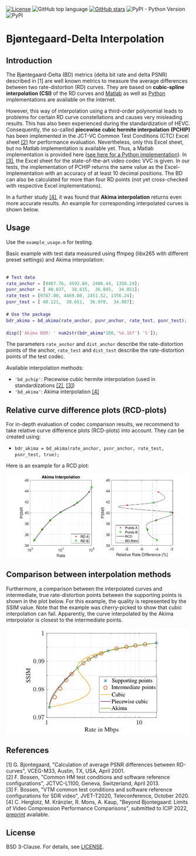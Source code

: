 [![License](https://img.shields.io/badge/license-BSD%203--Clause-green)](https://opensource.org/licenses/BSD-3-Clause)
![GitHub top language](https://img.shields.io/github/languages/top/FAU-LMS/bjontegaard)
[![GitHub stars](https://img.shields.io/github/stars/FAU-LMS/bjontegaard)](https://github.com/FAU-LMS/bjontegaard/stargazers)
![PyPI - Python Version](https://img.shields.io/pypi/pyversions/bjontegaard)
![PyPI](https://img.shields.io/pypi/v/bjontegaard)

# Bjøntegaard-Delta Interpolation
## Introduction
The Bjøntegaard-Delta (BD) metrics (delta bit rate and delta PSNR) described in [1] are well known metrics to measure the average differences between two rate-distortion (RD) curves. They are based on **cubic-spline interpolation (CSI)** of the RD curves and [Matlab](https://www.mathworks.com/matlabcentral/fileexchange/41749-bjontegaard-metric-calculation-bd-psnr) as well as [Python](https://github.com/google/compare-codecs/blob/master/lib/visual_metrics.py) implementations are available on the internet.

However, this way of interpolation using a third-order polynomial leads to problems for certain RD curve constellations and causes very misleading results.
This has also been experienced during the standardization of HEVC.
Consequently, the so-called **piecewise cubic hermite interpolation (PCHIP)** has been implemented in the JCT-VC Common Test Conditions (CTC) Excel sheet [[2]](http://phenix.int-evry.fr/jct/doc_end_user/documents/12_Geneva/wg11/JCTVC-L1100-v1.zip) for performance evaluation.
Nevertheless, only this Excel sheet, but no Matlab implementation is available yet.
Thus, a Matlab implementation is provided here ([see here for a Python implementation](https://github.com/FAU-LMS/bjontegaard)).
In [[3]](https://jvet-experts.org/doc_end_user/documents/20_Teleconference/wg11/JVET-T2010-v2.zip), the Excel sheet for the state-of-the-art video codec VVC is given.
In our tests, the implementation of PCHIP returns the same value as the Excel-Implementation with an accuracy of at least 10 decimal positions. 
The BD can also be calculated for more than four RD points (not yet cross-checked with respective Excel implementations).

In a further study [[4]](https://doi.org/10.48550/arXiv.2202.12565), it was found that **Akima interpolation** returns even more accurate results. An example for corresponding interpolated curves is shown below.

## Usage

Use the ```example_usage.m``` for testing. 

Basic example with test data measured using ffmpeg (libx265 with different preset settings) and Akima interpolation:
```Matlab

# Test data
rate_anchor = [9487.76, 4593.60, 2486.44, 1358.24];
psnr_anchor = [ 40.037,  38.615,  36.845,  34.851];
rate_test = [9787.80, 4469.00, 2451.52, 1356.24];
psnr_test = [ 40.121,  38.651,  36.970,  34.987];

# Use the package
bdr_akima = bd_akima(rate_anchor, psnr_anchor, rate_test, psnr_test);

disp(['Akima BDR: ' num2str(bdr_akima*100,'%4.16f') '%']);
```

The parameters `rate_anchor` and `dist_anchor` describe the rate-distortion points of the anchor, `rate_test` and `dist_test` describe the rate-distortion points of the test codec.

Available interpolation methods:
* `'bd_pchip'`: Piecewise cubic hermite interpolation (used in standardizations [[2]](http://phenix.int-evry.fr/jct/doc_end_user/documents/12_Geneva/wg11/JCTVC-L1100-v1.zip), [[3]]((https://jvet-experts.org/doc_end_user/documents/20_Teleconference/wg11/JVET-T2010-v2.zip)))
* `'bd_akima'`: Akima interpolation [[4]](https://doi.org/10.48550/arXiv.2202.12565)

## Relative curve difference plots (RCD-plots)

For in-depth evaluation of codec comparison results, we recommend to take relative curve difference plots (RCD-plots) into account.
They can be created using:
* `bdr_akima = bd_akima(rate_anchor, psnr_anchor, rate_test, psnr_test, true);`

Here is an example for a RCD plot: 

![Relative curve difference](https://github.com/FAU-LMS/bjontegaard-matlab/blob/main/doc/rcd.png)

## Comparison between interpolation methods

Furthermore, a comparison between the interpolated curves and intermediate, true rate-distortion points between the supporting points is shown in the plot below. 
For this example, the quality is represented by the SSIM value. Note that the example was cherry-picked to show that cubic interpolation can fail. Apparently, the curve interpolated by the Akima interpolator is closest to the intermediate points. 

![Measured data](https://raw.githubusercontent.com/FAU-LMS/bjontegaard/main/doc/interpolated_curves.png)

## References
[1] G. Bjontegaard, "Calculation of average PSNR differences between RD-curves", VCEG-M33, Austin, TX, USA, April 2001. <br/>
[2] F. Bossen, "Common HM test conditions and software reference configurations", JCTVC-L1100, Geneva, Switzerland, April 2013. <br/>
[3] F. Bossen, "VTM common test conditions and software reference configurations for SDR video", JVET-T2020, Teleconference, October 2020. <br/>
[4] C. Herglotz, M. Kränzler, R. Mons, A. Kaup, "Beyond Bjontegaard: Limits of Video Compression Performance Comparisons", submitted to ICIP 2022, [preprint](https://doi.org/10.48550/arXiv.2202.12565) available. <br/>

## License

BSD 3-Clause. For details, see [LICENSE](https://github.com/FAU-LMS/bjontegaard/blob/main/LICENSE).
